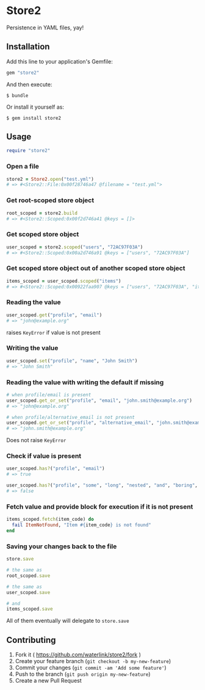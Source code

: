 # Store2

Persistence in YAML files, yay!

## Installation

Add this line to your application's Gemfile:

```ruby
gem "store2"
```

And then execute:

    $ bundle

Or install it yourself as:

    $ gem install store2

## Usage

```ruby
require "store2"
```

### Open a file

```ruby
store2 = Store2.open("test.yml")
# => #<Store2::File:0x00f28746a47 @filename = "test.yml">
```

### Get root-scoped store object

```ruby
root_scoped = store2.build
# => #<Store2::Scoped:0x00f2d746a41 @keys = []>
```

### Get scoped store object

```ruby
user_scoped = store2.scoped("users", "72AC97F03A")
# => #<Store2::Scoped:0x00a2d746a91 @keys = ["users", "72AC97F03A"]
```

### Get scoped store object out of another scoped store object

```ruby
items_scoped = user_scoped.scoped("items")
# => #<Store2::Scoped:0x00922faa907 @keys = ["users", "72AC97F03A", "items"]
```

### Reading the value

```ruby
user_scoped.get("profile", "email")
# => "john@example.org"
```

raises `KeyError` if value is not present

### Writing the value

```ruby
user_scoped.set("profile", "name", "John Smith")
# => "John Smith"
```

### Reading the value with writing the default if missing

```ruby
# when profile/email is present
user_scoped.get_or_set("profile", "email", "john.smith@example.org")
# => "john@example.org"

# when profile/alternative_email is not present
user_scoped.get_or_set("profile", "alternative_email", "john.smith@example.org")
# => "john.smith@example.org"
```

Does not raise `KeyError`

### Check if value is present

```ruby
user_scoped.has?("profile", "email")
# => true

user_scoped.has?("profile", "some", "long", "nested", "and", "boring", "attribute")
# => false
```

### Fetch value and provide block for execution if it is not present

```ruby
items_scoped.fetch(item_code) do
  fail ItemNotFound, "Item #{item_code} is not found"
end
```

### Saving your changes back to the file

```ruby
store.save

# the same as
root_scoped.save

# the same as
user_scoped.save

# and
items_scoped.save
```

All of them eventually will delegate to `store.save`

## Contributing

1. Fork it ( https://github.com/waterlink/store2/fork )
2. Create your feature branch (`git checkout -b my-new-feature`)
3. Commit your changes (`git commit -am 'Add some feature'`)
4. Push to the branch (`git push origin my-new-feature`)
5. Create a new Pull Request
